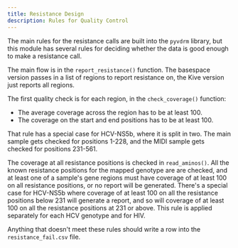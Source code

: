 ```yaml
---
title: Resistance Design
description: Rules for Quality Control
---
```

The main rules for the resistance calls are built into the `pyvdrm` library,
but this module has several rules for deciding whether the data is good enough
to make a resistance call.

The main flow is in the `report_resistance()` function. The basespace version
passes in a list of regions to report resistance on, the Kive version just
reports all regions.

The first quality check is for each region, in the `check_coverage()` function:

  * The average coverage across the region has to be at least 100.
  * The coverage on the start and end positions has to be at least 100. 

That rule has a special case for HCV-NS5b, where it is split in two. The main
sample gets checked for positions 1-228, and the MIDI sample gets checked for
positions 231-561.

The coverage at all resistance positions is checked in `read_aminos()`. All the
known resistance positions for the mapped genotype are are checked, and at
least one of a sample's gene regions must have coverage of at least 100 on all
resistance positions, or no report will be generated. There's a special case
for HCV-NS5b where coverage of at least 100 on all the resistance positions
below 231 will generate a report, and so will coverage of at least 100 on all
the resistance positions at 231 or above. This rule is applied separately for
each HCV genotype and for HIV.

Anything that doesn't meet these rules should write a row into the
`resistance_fail.csv` file.

